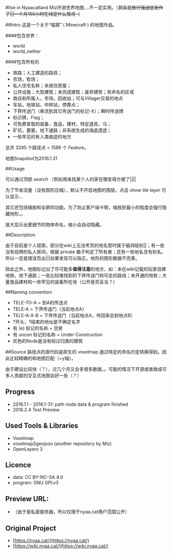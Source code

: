 ﻿#Ilse in Nyaacatland
Miz环游世界地图....不一定实用。（<s>其实是旅行强迫症发作了|||一个月150小时在线是什么情况（</s>

##Intro
这是一个关于“喵窝” ( Minecraft ) 的地图作品。

####包含世界：
* world
* world_nether

####包含所有的
* 铁路；人工建造的路径；
* 农场，牧场；
* 私人住宅名称；未居住房屋；
* 公共设施；大型建筑；未完成建筑；废弃建筑；有命名的区域
* 商店和所属人，市场，回收站；可与Villager交易的地点
* 车站，地铁站，中转站，停靠点；
* 下界传送门（串流到其它传送门的标记-X）；瞬时传送牌
* 标识牌，Flag；
* 可免费拿取的装备，食品，建材，特定道具，马；
* 矿坑，要塞，地下通路；非系统生成的海底遗迹；
* 一些罕见的有人类痕迹的地方

总共 3295 个路径点 = 1586 个 Feature。

地图Snapshot为2016.1.31  

##Usage

可以通过顶部 *search* （例如用来找某个人的家在哪变得方便了||||

为了节省流量（没有图形压缩），默认不开启地图的图层，点击 *show tile layer* 可以显示...

其它还包括缩放和全屏的功能。为了防止客户端卡顿，缩放到最小的程度会强行隐藏地形。。

放大显示出更细节的物体命名，缩小会自动隐藏。

##Description

由于目前是个人探索，部分在wiki上无法考究的地名暂时属于脑洞级别||；有一些没有挂牌的私人房间，根据 private 箱子判定了所有者；还有一些地名含有别名。 所以一定是错误百出|||如果发现可以指正。地形的图形数据不完善。

除此之外，地图标记出了尽可能多**值得注意**的地方，如：未在wiki记载的玩家自建地铁，地下通路；一些比较难找到的下界传送门和可走的路线；未开通的地铁；大量食品建材和一些罕见的装备所在地（公开是否妥当？）

##Naming convention
* TELE-TO-A = 到A的传送点
* TELE-A = 下界传送门（当前地点A）
* TELE-A-X-B = 下界传送门（当前地点A，传回来会到地点B）
* ?开头，?结束的地址是不确定名字
* 有 (e) 标记的名称 = 空房
* 有 uncon 标记的名称 = Under Construction
* 灰色的Node是没有经过归类的建筑

##Source
路径点的源代码是原生的 voxelmap 通过特定的命名约定转换得到。因此比较精确的和地图匹配（+y轴）。

由于建设比较快（？），过几个月又会多很多数据。。可能的情况下开源或者做成可多人贡献的交互式地图会好一些（？）


## Progress
* 2016.1.1 - 2016.1-31: path node data & program finished
* 2016.2.4 Test Preview

## Used Tools & Libraries
* Voxelmap
* voxelmap2geojson (another repository by Miz)
* OpenLayers 3

## Licence
* data: CC BY-NC-SA 4.0
* program: GNU GPLv3

## Preview URL:
* （由于是私密服务器，所以仅限于nyaa.cat用户范围公开）

## Original Project
* [https://nyaa.cat/](https://nyaa.cat/)
* [https://wiki.nyaa.cat/](https://wiki.nyaa.cat/)
